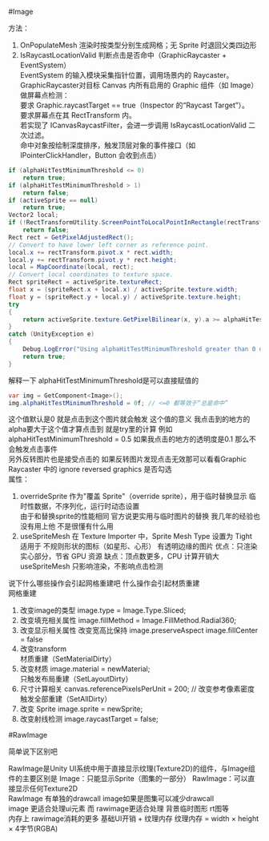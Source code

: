 #Image 

方法： 
1. OnPopulateMesh 渲染时按类型分别生成网格；无 Sprite 时退回父类四边形
2. IsRaycastLocationValid 判断点击是否命中（GraphicRaycaster + EventSystem）<br>
EventSystem 的输入模块采集指针位置，调用场景内的 Raycaster。<br>
GraphicRaycaster对目标 Canvas 内所有启用的 Graphic 组件（如 Image）做屏幕点检测：<br>
要求 Graphic.raycastTarget == true（Inspector 的“Raycast Target”）。<br>
要求屏幕点在其 RectTransform 内。<br>
若实现了 ICanvasRaycastFilter，会进一步调用 IsRaycastLocationValid 二次过滤。<br>
命中对象按绘制深度排序，触发顶层对象的事件接口（如 IPointerClickHandler，Button 会收到点击）<br>
~~~ csharp
if (alphaHitTestMinimumThreshold <= 0)
    return true;
if (alphaHitTestMinimumThreshold > 1)
    return false;
if (activeSprite == null)
    return true;
Vector2 local;
if (!RectTransformUtility.ScreenPointToLocalPointInRectangle(rectTransform, screenPoint, eventCamera, out local))
    return false;
Rect rect = GetPixelAdjustedRect();
// Convert to have lower left corner as reference point.
local.x += rectTransform.pivot.x * rect.width;
local.y += rectTransform.pivot.y * rect.height;
local = MapCoordinate(local, rect);
// Convert local coordinates to texture space.
Rect spriteRect = activeSprite.textureRect;
float x = (spriteRect.x + local.x) / activeSprite.texture.width;
float y = (spriteRect.y + local.y) / activeSprite.texture.height;
try
{
    return activeSprite.texture.GetPixelBilinear(x, y).a >= alphaHitTestMinimumThreshold;
}
catch (UnityException e)
{
    Debug.LogError("Using alphaHitTestMinimumThreshold greater than 0 on Image whose sprite texture cannot be read. " + e.Message + " Also make sure to disable sprite packing for this sprite.", this);
    return true;
}
~~~
解释一下 alphaHitTestMinimumThreshold是可以直接赋值的 
~~~ csharp
var img = GetComponent<Image>();
img.alphaHitTestMinimumThreshold = 0f; // <=0 都等效于“总是命中”
~~~
这个值默认是0 就是点击到这个图片就会触发 这个值的意义 我点击到的地方的alpha要大于这个值才算点击到 就是try里的计算 例如 alphaHitTestMinimumThreshold = 0.5 如果我点击的地方的透明度是0.1 那么不会触发点击事件<br>
另外反转图片也是接受点击的 如果反转图片发现点击无效那可以看看Graphic Raycaster 中的 ignore reversed graphics 是否勾选<br>
属性： 
1. overrideSprite 作为"覆盖 Sprite"（override sprite），用于临时替换显示 临时性数据，不序列化，运行时动态设置<br>
由于和替换sprite的性能相同 官方说更实用与临时图片的替换 我几年的经验也没有用上他 不是很懂有什么用
2. useSpriteMesh 在 Texture Importer 中，Sprite Mesh Type 设置为 Tight 适用于 不规则形状的图标（如星形、心形） 有透明边缘的图片 优点：只渲染实心部分，节省 GPU 资源 缺点：顶点数更多，CPU 计算开销大 useSpriteMesh 只影响渲染，不影响点击检测<br>

说下什么哪些操作会引起网格重建吧 什么操作会引起材质重建<br>
网格重建
1. 改变image的类型 image.type = Image.Type.Sliced;  
2. 改变填充相关属性 image.fillMethod = Image.FillMethod.Radial360; 
3. 改变显示相关属性 改变宽高比保持 image.preserveAspect  image.fillCenter = false
4. 改变transform<br>
材质重建（SetMaterialDirty）
1. 改变材质 image.material = newMaterial; <br>
只触发布局重建（SetLayoutDirty）
1. 尺寸计算相关 canvas.referencePixelsPerUnit = 200;  // 改变参考像素密度<br>
触发全部重建（SetAllDirty）
1. 改变 Sprite image.sprite = newSprite;    
2. 改变射线检测 image.raycastTarget = false;




#RawImage

简单说下区别吧 

RawImage是Unity UI系统中用于直接显示纹理(Texture2D)的组件，与Image组件的主要区别是 Image：只能显示Sprite（图集的一部分） RawImage：可以直接显示任何Texture2D<br>
RawImage 有单独的drawcall image如果是图集可以减少drawcall<br>
image 更适合处理ui元素 而 rawimage更适合处理 背景临时图形 rt图等<br>
内存上 rawimage消耗的更多 基础UI开销 + 纹理内存 纹理内存 = width × height × 4字节(RGBA)
